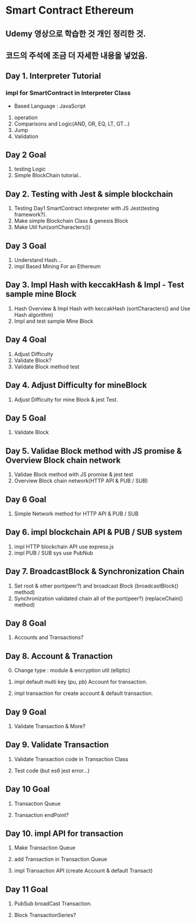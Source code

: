 # Smart Contract Ethereum

## Udemy 영상으로 학습한 것 개인 정리한 것.

## 코드의 주석에 조금 더 자세한 내용을 넣었음.

## Day 1. Interpreter Tutorial

### impl for SmartContract in Interpreter Class

- Based Language : JavaScript

1. operation
2. Comparisons and Logic(AND, OR, EQ, LT, GT...)
3. Jump
4. Validation

## Day 2 Goal

1. testing Logic
2. Simple BlockChain tutorial..

## Day 2. Testing with Jest & simple blockchain

1. Testing Day1 SmartContract interpreter with JS Jest(testing framework?).
2. Make simple Blockchain Class & genesis Block
3. Make Util fun(sortCharacters())

## Day 3 Goal

1. Understand Hash...
2. impl Based Mining For an Ethereum

## Day 3. Impl Hash with keccakHash & Impl - Test sample mine Block

1. Hash Overview & Impl Hash with keccakHash (sortCharacters() and Use Hash algorithm)
2. Impl and test sample Mine Block

## Day 4 Goal

1. Adjust Difficulty
2. Validate Block?
3. Validate Block method test

## Day 4. Adjust Difficulty for mineBlock

1. Adjust Difficulty for mine Block & jest Test.

## Day 5 Goal

1. Validate Block

## Day 5. Validae Block method with JS promise & Overview Block chain network

1. Validae Block method with JS promise & jest test
2. Overview Block chain network(HTTP API & PUB / SUB)

## Day 6 Goal

1. Simple Network method for HTTP API & PUB / SUB

## Day 6. impl blockchain API & PUB / SUB system

1. impl HTTP blockchain API use express.js
2. impl PUB / SUB sys use PubNub

## Day 7. BroadcastBlock & Synchronization Chain

1. Set root & other port(peer?) and broadcast Block (broadcastBlock() method)
2. Synchronization validated chain all of the port(peer?) (replaceChain() method)

## Day 8 Goal

1. Accounts and Transactions?

## Day 8. Account & Tranaction

0. Change type : module & encryption util (elliptic)

1. impl default multi key (pu, pb) Account for transaction.

2. impl transaction for create account & default transaction.

## Day 9 Goal

1. Validate Transaction & More?

## Day 9. Validate Transaction

1. Validate Transaction code in Transaction Class

2. Test code (but es6 jest error...)

## Day 10 Goal

1. Transaction Queue

2. Transaction endPoint?

## Day 10. impl API for transaction

1. Make Transaction Queue

2. add Transaction in Transaction Queue

3. impl Transaction API (create Account & default Transact)

## Day 11 Goal

1. PubSub broadCast Transaction.

2. Block TransactionSeries?
